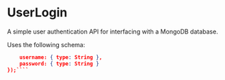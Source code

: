 # UserLogin

A simple user authentication API for interfacing with a MongoDB database.

Uses the following schema:

````JSON const userModel = new Schema({
    username: { type: String },
    password: { type: String }
});````
